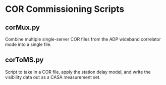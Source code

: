 COR Commissioning Scripts
=========================

corMux.py
---------
Combine multiple single-server COR files from the ADP wideband correlator 
mode into a single file.

corToMS.py
----------
Script to take in a COR file, apply the station delay model, and write
the visibility data out as a CASA measurement set.
